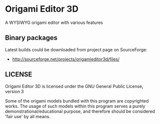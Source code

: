 # Origami Editor 3D
A WYSIWYG origami editor with various features

## Binary packages
Latest builds could be downloaded from project page on SourceForge:
* http://sourceforge.net/projects/origamieditor3d/files/

## LICENSE
Origami Editor 3D is licensed under the GNU General Public License, version 3

Some of the origami models bundled with this program are copyrighted works. The usage of such models within this program serves a purely demonstrational/educational purpose, and therefore should be considered 'fair use' by all means.
